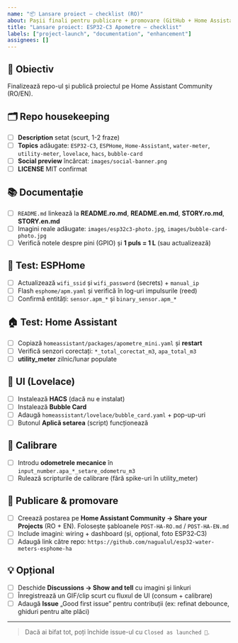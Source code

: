 ```yaml
---
name: "📦 Lansare proiect — checklist (RO)"
about: Pașii finali pentru publicare + promovare (GitHub + Home Assistant Community)
title: "Lansare proiect: ESP32‑C3 Apometre — checklist"
labels: ["project-launch", "documentation", "enhancement"]
assignees: []
---
```


## 🎯 Obiectiv
Finalizează repo-ul și publică proiectul pe Home Assistant Community (RO/EN).

## 🗂️ Repo housekeeping
- [ ] **Description** setat (scurt, 1-2 fraze)
- [ ] **Topics** adăugate: `ESP32-C3`, `ESPHome`, `Home-Assistant`, `water-meter`, `utility-meter`, `lovelace`, `hacs`, `bubble-card`
- [ ] **Social preview** încărcat: `images/social-banner.png`
- [ ] **LICENSE** MIT confirmat

## 📚 Documentație
- [ ] `README.md` linkează la **README.ro.md**, **README.en.md**, **STORY.ro.md**, **STORY.en.md**
- [ ] Imagini reale adăugate: `images/esp32c3-photo.jpg`, `images/bubble-card-photo.jpg`
- [ ] Verifică notele despre pini (GPIO) și **1 puls = 1 L** (sau actualizează)

## 🧪 Test: ESPHome
- [ ] Actualizează `wifi_ssid` și `wifi_password` (secrets) + `manual_ip`
- [ ] Flash `esphome/apm.yaml` și verifică în log-uri impulsurile (reed)
- [ ] Confirmă entități: `sensor.apm_*` și `binary_sensor.apm_*`

## 🏠 Test: Home Assistant
- [ ] Copiază `homeassistant/packages/apometre_mini.yaml` și **restart**
- [ ] Verifică senzori corectați: `*_total_corectat_m3`, `apa_total_m3`
- [ ] **utility_meter** zilnic/lunar populate

## 🧭 UI (Lovelace)
- [ ] Instalează **HACS** (dacă nu e instalat)
- [ ] Instalează **Bubble Card**
- [ ] Adaugă `homeassistant/lovelace/bubble_card.yaml` + pop-up-uri
- [ ] Butonul **Aplică setarea** (script) funcționează

## 🎯 Calibrare
- [ ] Introdu **odometrele mecanice** în `input_number.apa_*_setare_odometru_m3`
- [ ] Rulează scripturile de calibrare (fără spike-uri în utility_meter)

## 📣 Publicare & promovare
- [ ] Creează postarea pe **Home Assistant Community → Share your Projects** (RO + EN). Folosește șabloanele `POST-HA-RO.md` / `POST-HA-EN.md`
- [ ] Include imagini: wiring + dashboard (și, opțional, foto ESP32‑C3)
- [ ] Adaugă link către repo: `https://github.com/nagualul/esp32-water-meters-esphome-ha`

## 💡 Opțional
- [ ] Deschide **Discussions → Show and tell** cu imagini și linkuri
- [ ] Înregistrează un GIF/clip scurt cu fluxul de UI (consum + calibrare)
- [ ] Adaugă **Issue** „Good first issue” pentru contribuții (ex: refinat debounce, ghiduri pentru alte plăci)

---

> Dacă ai bifat tot, poți închide issue-ul cu `Closed as launched 🚀`.
